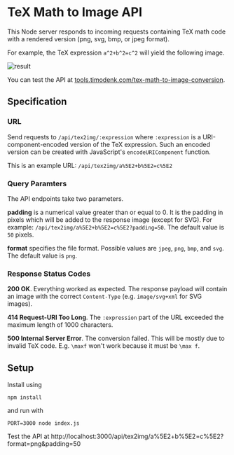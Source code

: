 # TeX Math to Image API
This Node server responds to incoming requests containing TeX math code with a rendered version (png, svg, bmp, or jpeg format). 

For example, the TeX expression `a^2+b^2=c^2` will yield the following image.

![result](https://timodenk.com/api/tex2img/a%5E2+b%5E2=c%5E2?format=png)

You can test the API at [tools.timodenk.com/tex-math-to-image-conversion](https://tools.timodenk.com/tex-math-to-image-conversion).

## Specification
### URL
Send requests to `/api/tex2img/:expression` where `:expression` is a URI-component-encoded version of the TeX expression. Such an encoded version can be created with JavaScript's `encodeURIComponent` function. 

This is an example URL: `/api/tex2img/a%5E2+b%5E2=c%5E2`

### Query Paramters
The API endpoints take two parameters.

**padding** is a numerical value greater than or equal to 0. It is the padding in pixels which will be added to the response image (except for SVG). For example: `/api/tex2img/a%5E2+b%5E2=c%5E2?padding=50`. The default value is `50` pixels.

**format** specifies the file format. Possible values are `jpeg`, `png`, `bmp`, and `svg`. The default value is `png`.

### Response Status Codes
**200 OK**. Everything worked as expected. The response payload will contain an image with the correct `Content-Type` (e.g. `image/svg+xml` for SVG images).

**414 Request-URI Too Long**. The `:expression` part of the URL exceeded the maximum length of 1000 characters.

**500 Internal Server Error**. The conversion failed. This will be mostly due to invalid TeX code. E.g. `\maxf` won't work because it must be `\max f`.

## Setup
Install using 
```
npm install
```
and run with 
```
PORT=3000 node index.js
```

Test the API at http://localhost:3000/api/tex2img/a%5E2+b%5E2=c%5E2?format=png&padding=50